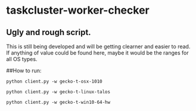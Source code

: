 # taskcluster-worker-checker
## Ugly and rough script.

This is still being developed and will be getting clearner and easier to read.
If anything of value could be found here, maybe it would be the ranges for all OS types.

##How to run:

`python client.py -w gecko-t-osx-1010`

`python client.py -w gecko-t-linux-talos`

`python client.py -w gecko-t-win10-64-hw`
